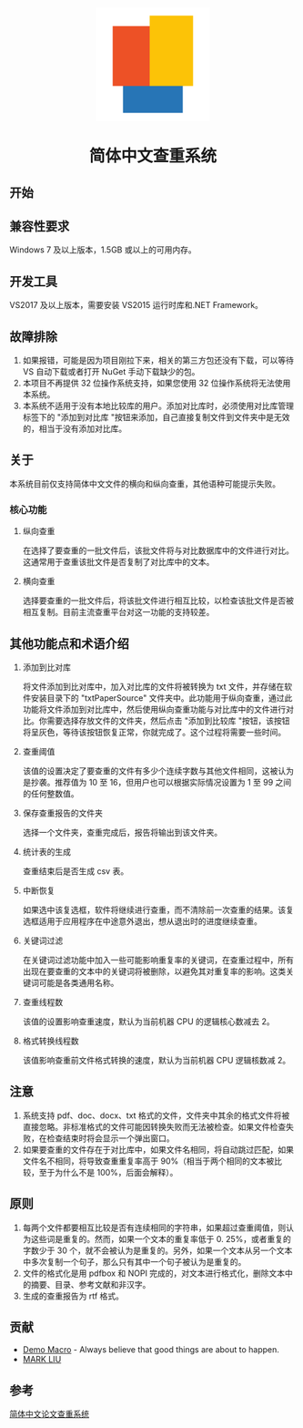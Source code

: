 ﻿<p align="center">
<img src="./resources/paper_checking_system.png" width="200" height="200" alt="简体中文查重系统" align=center />
</p>

<h1 align="center">简体中文查重系统</h1>

## 开始

## 兼容性要求

Windows 7 及以上版本，1.5GB 或以上的可用内存。

## 开发工具

VS2017 及以上版本，需要安装 VS2015 运行时库和.NET Framework。

## 故障排除

1. 如果报错，可能是因为项目刚拉下来，相关的第三方包还没有下载，可以等待 VS 自动下载或者打开 NuGet 手动下载缺少的包。
2. 本项目不再提供 32 位操作系统支持，如果您使用 32 位操作系统将无法使用本系统。
3. 本系统不适用于没有本地比较库的用户。添加对比库时，必须使用对比库管理标签下的 "添加到对比库 "按钮来添加，自己直接复制文件到文件夹中是无效的，相当于没有添加对比库。

## 关于

本系统目前仅支持简体中文文件的横向和纵向查重，其他语种可能提示失败。

### 核心功能

1. 纵向查重

   在选择了要查重的一批文件后，该批文件将与对比数据库中的文件进行对比。这通常用于查重该批文件是否复制了对比库中的文本。

2. 横向查重

   选择要查重的一批文件后，将该批文件进行相互比较，以检查该批文件是否被相互复制。目前主流查重平台对这一功能的支持较差。

## 其他功能点和术语介绍

1. 添加到比对库

   将文件添加到比对库中，加入对比库的文件将被转换为 txt 文件，并存储在软件安装目录下的 "txtPaperSource" 文件夹中。此功能用于纵向查重，通过此功能将文件添加到对比库中，然后使用纵向查重功能与对比库中的文件进行对比。你需要选择存放文件的文件夹，然后点击 "添加到比较库 "按钮，该按钮将呈灰色，等待该按钮恢复正常，你就完成了。这个过程将需要一些时间。

2. 查重阈值

   该值的设置决定了要查重的文件有多少个连续字数与其他文件相同，这被认为是抄袭。推荐值为 10 至 16，但用户也可以根据实际情况设置为 1 至 99 之间的任何整数值。

3. 保存查重报告的文件夹

   选择一个文件夹，查重完成后，报告将输出到该文件夹。

4. 统计表的生成

   查重结束后是否生成 csv 表。

5. 中断恢复

   如果选中该复选框，软件将继续进行查重，而不清除前一次查重的结果。该复选框适用于应用程序在中途意外退出，想从退出时的进度继续查重。

6. 关键词过滤

   在关键词过滤功能中加入一些可能影响重复率的关键词，在查重过程中，所有出现在要查重的文本中的关键词将被删除，以避免其对重复率的影响。这类关键词可能是各类通用名称。

7. 查重线程数

   该值的设置影响查重速度，默认为当前机器 CPU 的逻辑核心数减去 2。

8. 格式转换线程数

   该值影响查重前文件格式转换的速度，默认为当前机器 CPU 逻辑核数减 2。

## 注意

1. 系统支持 pdf、doc、docx、txt 格式的文件，文件夹中其余的格式文件将被直接忽略。非标准格式的文件可能因转换失败而无法被检查。如果文件检查失败，在检查结束时将会显示一个弹出窗口。
2. 如果要查重的文件存在于对比库中，如果文件名相同，将自动跳过匹配，如果文件名不相同，将导致查重重复率高于 90%（相当于两个相同的文本被比较，至于为什么不是 100%，后面会解释）。

## 原则

1. 每两个文件都要相互比较是否有连续相同的字符串，如果超过查重阈值，则认为这些词是重复的。然而，如果一个文本的重复率低于 0. 25%，或者重复的字数少于 30 个，就不会被认为是重复的。另外，如果一个文本从另一个文本中多次复制一个句子，那么只有其中一个句子被认为是重复的。
2. 文件的格式化是用 pdfbox 和 NOPI 完成的，对文本进行格式化，删除文本中的摘要、目录、参考文献和非汉字。
3. 生成的查重报告为 rtf 格式。

## 贡献

- [Demo Macro](https://github.com/DemoMacro) - Always believe that good things are about to happen.
- [MARK LIU](https://github.com/tianlian0)

## 参考

[简体中文论文查重系统](https://github.com/tianlian0/paper_checking_system)
